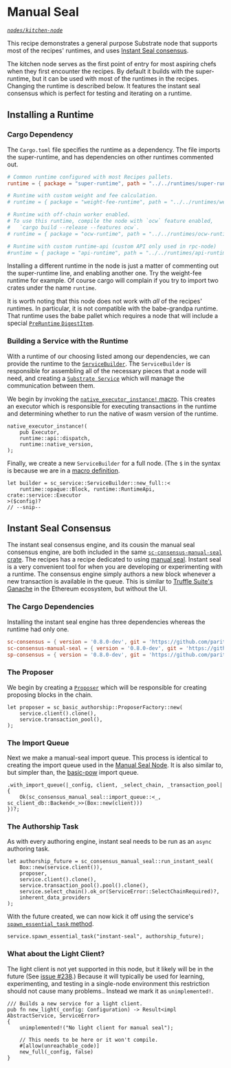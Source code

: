 # Manual Seal

_[`nodes/kitchen-node`](https://github.com/substrate-developer-hub/recipes/tree/master/nodes/kitchen-node)_

This recipe demonstrates a general purpose Substrate node that supports most of the recipes'
runtimes, and uses
[Instant Seal consensus](https://crates.parity.io/sc_consensus_manual_seal/index.html).

The kitchen node serves as the first point of entry for most aspiring chefs when they first
encounter the recipes. By default it builds with the super-runtime, but it can be used with most of
the runtimes in the recipes. Changing the runtime is described below. It features the instant seal
consensus which is perfect for testing and iterating on a runtime.

## Installing a Runtime

### Cargo Dependency

The `Cargo.toml` file specifies the runtime as a dependency. The file imports the super-runtime, and
has dependencies on other runtimes commented out.

```toml
# Common runtime configured with most Recipes pallets.
runtime = { package = "super-runtime", path = "../../runtimes/super-runtime" }

# Runtime with custom weight and fee calculation.
# runtime = { package = "weight-fee-runtime", path = "../../runtimes/weight-fee-runtime"}

# Runtime with off-chain worker enabled.
# To use this runtime, compile the node with `ocw` feature enabled,
#   `cargo build --release --features ocw`.
# runtime = { package = "ocw-runtime", path = "../../runtimes/ocw-runtime" }

# Runtime with custom runtime-api (custom API only used in rpc-node)
#runtime = { package = "api-runtime", path = "../../runtimes/api-runtime" }
```

Installing a different runtime in the node is just a matter of commenting out the super-runtime
line, and enabling another one. Try the weight-fee runtime for example. Of course cargo will
complain if you try to import two crates under the name `runtime`.

It is worth noting that this node does not work with _all_ of the recipes' runtimes. In particular,
it is not compatible with the babe-grandpa runtime. That runtime uses the babe pallet which requires
a node that will include a special
[`PreRuntime` `DigestItem`](https://crates.parity.io/sp_runtime/enum.DigestItem.html#variant.PreRuntime).

### Building a Service with the Runtime

With a runtime of our choosing listed among our dependencies, we can provide the runtime to the
[`ServiceBuilder`](https://crates.parity.io/sc_service/struct.ServiceBuilder.html). The
`ServiceBuilder` is responsible for assembling all of the necessary pieces that a node will need,
and creating a [`Substrate Service`](https://crates.parity.io/sc_service/struct.Service.html) which
will manage the communication between them.

We begin by invoking the
[`native_executor_instance!` macro](https://crates.parity.io/sc_executor/macro.native_executor_instance.html).
This creates an executor which is responsible for executing transactions in the runtime and
determining whether to run the native of wasm version of the runtime.

```rust_ignore
native_executor_instance!(
	pub Executor,
	runtime::api::dispatch,
	runtime::native_version,
);
```

Finally, we create a new `ServiceBuilder` for a full node. (The `$` in the syntax is because we are
in a [macro definition](https://doc.rust-lang.org/book/ch19-06-macros.html).

```rust, ignore
let builder = sc_service::ServiceBuilder::new_full::<
	runtime::opaque::Block, runtime::RuntimeApi, crate::service::Executor
>($config)?
// --snip--
```

## Instant Seal Consensus

The instant seal consensus engine, and its cousin the manual seal consensus engine, are both
included in the same
[`sc-consensus-manual-seal` crate](https://crates.parity.io/sc_consensus_manual_seal/index.html).
The recipes has a recipe dedicated to using [manual seal](./manual-seal.md). Instant seal is a very
convenient tool for when you are developing or experimenting with a runtime. The consensus engine
simply authors a new block whenever a new transaction is available in the queue. This is similar to
[Truffle Suite's Ganache](https://www.trufflesuite.com/ganache) in the Ethereum ecosystem, but
without the UI.

### The Cargo Dependencies

Installing the instant seal engine has three dependencies whereas the runtime had only one.

```toml
sc-consensus = { version = '0.8.0-dev', git = 'https://github.com/paritytech/substrate', rev = '12e08fd25455053e3cedc8b19beb7e77330a5713' }
sc-consensus-manual-seal = { version = '0.8.0-dev', git = 'https://github.com/paritytech/substrate', rev = '12e08fd25455053e3cedc8b19beb7e77330a5713' }
sp-consensus = { version = '0.8.0-dev', git = 'https://github.com/paritytech/substrate', rev = '12e08fd25455053e3cedc8b19beb7e77330a5713' }
```

### The Proposer

We begin by creating a
[`Proposer`](https://crates.parity.io/sc_basic_authorship/struct.Proposer.html) which will be
responsible for creating proposing blocks in the chain.

```rust, ignore
let proposer = sc_basic_authorship::ProposerFactory::new(
	service.client().clone(),
	service.transaction_pool(),
);
```

### The Import Queue

Next we make a manual-seal import queue. This process is identical to creating the import queue used
in the [Manual Seal Node](./manual-seal.md). It is also similar to, but simpler than, the
[basic-pow](./basic-pow.md) import queue.

```rust, ignore
.with_import_queue(|_config, client, _select_chain, _transaction_pool| {
	Ok(sc_consensus_manual_seal::import_queue::<_, sc_client_db::Backend<_>>(Box::new(client)))
})?;
```

### The Authorship Task

As with every authoring engine, instant seal needs to be run as an `async` authoring task.

```rust, ignore
let authorship_future = sc_consensus_manual_seal::run_instant_seal(
	Box::new(service.client()),
	proposer,
	service.client().clone(),
	service.transaction_pool().pool().clone(),
	service.select_chain().ok_or(ServiceError::SelectChainRequired)?,
	inherent_data_providers
);
```

With the future created, we can now kick it off using the service's
[`spawn_essential_task` method](https://crates.parity.io/sc_service/struct.Service.html#method.spawn_essential_task).

```rust, ignore
service.spawn_essential_task("instant-seal", authorship_future);
```

### What about the Light Client?

The light client is not yet supported in this node, but it likely will be in the future (See
[issue #238](https://github.com/substrate-developer-hub/recipes/pull/238).) Because it will
typically be used for learning, experimenting, and testing in a single-node environment this
restriction should not cause many problems.. Instead we mark it as `unimplemented!`.

```rust, ignore
/// Builds a new service for a light client.
pub fn new_light(_config: Configuration) -> Result<impl AbstractService, ServiceError>
{
	unimplemented!("No light client for manual seal");

	// This needs to be here or it won't compile.
	#[allow(unreachable_code)]
	new_full(_config, false)
}
```
